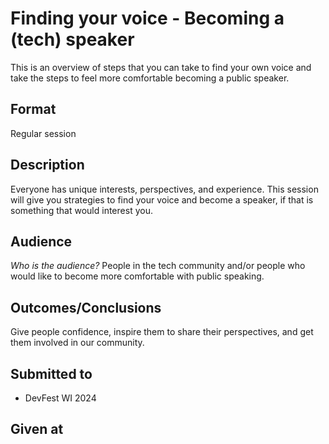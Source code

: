 # Finding your voice - Becoming a (tech) speaker
This is an overview of steps that you can take to find your own voice and take the steps to feel more comfortable becoming a public speaker.

## Format
Regular session 

## Description

Everyone has unique interests, perspectives, and experience.  This session will give you strategies to find your voice and become a speaker, if that is something that would interest you.


## Audience
*Who is the audience?*
People in the tech community and/or people who would like to become more comfortable with public speaking.

## Outcomes/Conclusions
Give people confidence, inspire them to share their perspectives, and get them involved in our community.

## Submitted to
- DevFest WI 2024

## Given at